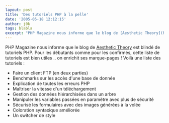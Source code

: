 ```yaml
---
layout: post
title: 'Des tutoriels PHP à la pelle'
date: '2005-05-18 12:12:15'
author: j0k
tags: blabla
excerpt: "PHP Magazine nous informe que le blog de [Aesthetic Theory](http://aesthetic-theory.com/tutorials.php) est blindé de tutoriels PHP.     \nPour les débutants comme pour les confirmés, cette liste de tutoriels est bien utiles .. on enrichit ses marque-pages !   Voilà une liste des tutoriels :  \n  \n* Faire un client FTP (en deux parties)       …"
---
```


PHP Magazine nous informe que le blog de [Aesthetic Theory](http://aesthetic-theory.com/tutorials.php) est blindé de tutoriels PHP.
Pour les débutants comme pour les confirmés, cette liste de tutoriels est bien utiles .. on enrichit ses marque-pages !   Voilà une liste des tutoriels :

* Faire un client FTP (en deux parties)
* Benchmarks sur les accès d'une base de donnée
* Explication de toutes les erreurs PHP
* Maîtriser la vitesse d'un téléchargement
* Gestion des données hiérarchisées dans un arbre
* Manipuler les variables passées en paramètre avec plus de sécurité
* Sécurisé les formulaires avec des images générées à la volée
* Coloration syntaxique améliorée
* Un switcher de style

